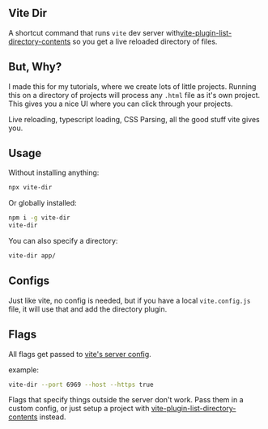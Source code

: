 ## Vite Dir

A shortcut command that runs `vite` dev server with[vite-plugin-list-directory-contents](https://www.npmjs.com/vite-plugin-list-directory-contents) so you get a live reloaded directory of files.

## But, Why?

I made this for my tutorials, where we create lots of little projects. Running this on a directory of projects will process any `.html` file as it's own project. This gives you a nice UI where you can click through your projects.

Live reloading, typescript loading, CSS Parsing, all the good stuff vite gives you.

## Usage

Without installing anything:

```bash
npx vite-dir
```

Or globally installed:

```bash
npm i -g vite-dir
vite-dir
```

You can also specify a directory:

```bash
vite-dir app/
```

## Configs

Just like vite, no config is needed, but if you have a local `vite.config.js` file, it will use that and add the directory plugin.

## Flags

All flags get passed to [vite's server config](https://vitejs.dev/config/server-options.html).

example:

```bash
vite-dir --port 6969 --host --https true
```

Flags that specify things outside the server don't work. Pass them in a custom config, or just setup a project with [vite-plugin-list-directory-contents](https://www.npmjs.com/vite-plugin-list-directory-contents) instead.
